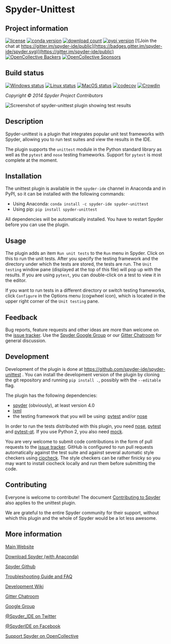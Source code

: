 # Spyder-Unittest

## Project information
[![license](https://img.shields.io/pypi/l/spyder-unittest.svg)](./LICENSE)
[![conda version](https://img.shields.io/conda/v/spyder-ide/spyder-unittest.svg)](https://www.anaconda.com/download/)
[![download count](https://img.shields.io/conda/d/spyder-ide/spyder-unittest.svg)](https://www.anaconda.com/download/)
[![pypi version](https://img.shields.io/pypi/v/spyder-unittest.svg)](https://pypi.org/project/spyder-unittest/)
[![Join the chat at https://gitter.im/spyder-ide/public](https://badges.gitter.im/spyder-ide/spyder.svg)](https://gitter.im/spyder-ide/public)
[![OpenCollective Backers](https://opencollective.com/spyder/backers/badge.svg?color=blue)](#backers)
[![OpenCollective Sponsors](https://opencollective.com/spyder/sponsors/badge.svg?color=blue)](#sponsors)

## Build status
[![Windows status](https://github.com/spyder-ide/spyder-unittest/workflows/Windows%20tests/badge.svg)](https://github.com/spyder-ide/spyder-notebook/actions?query=workflow%3A%22Windows+tests%22)
[![Linux status](https://github.com/spyder-ide/spyder-unittest/workflows/Linux%20tests/badge.svg)](https://github.com/spyder-ide/spyder-notebook/actions?query=workflow%3A%22Linux+tests%22)
[![MacOS status](https://github.com/spyder-ide/spyder-unittest/workflows/Macos%20tests/badge.svg)](https://github.com/spyder-ide/spyder-notebook/actions?query=workflow%3A%22Macos+tests%22)
[![codecov](https://codecov.io/gh/spyder-ide/spyder-unittest/branch/master/graph/badge.svg)](https://codecov.io/gh/spyder-ide/spyder-notebook/branch/master)
[![Crowdin](https://badges.crowdin.net/spyder-unittest/localized.svg)](https://crowdin.com/project/spyder-unittest)

*Copyright © 2014 Spyder Project Contributors*

![Screenshot of spyder-unittest plugin showing test results](./screenshot.png)

## Description

Spyder-unittest is a plugin that integrates popular unit test frameworks
with Spyder, allowing you to run test suites and view the results in the IDE.

The plugin supports the `unittest` module in the Python standard library
as well as the `pytest` and `nose` testing frameworks.
Support for `pytest` is most complete at the moment.


## Installation

The unittest plugin is available in the `spyder-ide` channel in Anaconda and in PyPI,
so it can be installed with the following commands:

* Using Anaconda: `conda install -c spyder-ide spyder-unittest`
* Using pip: `pip install spyder-unittest`

All dependencies will be automatically installed.
You have to restart Spyder before you can use the plugin.


## Usage

The plugin adds an item `Run unit tests` to the `Run` menu in Spyder.
Click on this to run the unit tests. After you specify the testing framework
and the directory under which the tests are stored, the tests are run.
The `Unit testing` window pane (displayed at the top of this file) will pop up
with the results. If you are using `pytest`, you can double-click on a test
to view it in the editor.

If you want to run tests in a different directory or switch testing
frameworks, click `Configure` in the Options menu (cogwheel icon),
which is located in the upper right corner of the `Unit testing` pane.


## Feedback

Bug reports, feature requests and other ideas are more than welcome on the
[issue tracker](https://github.com/spyder-ide/spyder-unittest/issues).
Use the [Spyder Google Group](https://groups.google.com/group/spyderlib)
or our [Gitter Chatroom](https://gitter.im/spyder-ide/public)
for general discussion.


## Development

Development of the plugin is done at https://github.com/spyder-ide/spyder-unittest .
You can install the development version of the plugin by cloning the git repository
and running `pip install .`, possibly with the `--editable` flag.

The plugin has the following dependencies:

* [spyder](https://github.com/spyder-ide/spyder) (obviously), at least version 4.0
* [lxml](http://lxml.de/)
* the testing framework that you will be using: [pytest](https://pytest.org)
  and/or [nose](https://nose.readthedocs.io)

In order to run the tests distributed with this plugin, you need
[nose](https://nose.readthedocs.io), [pytest](https://pytest.org)
and [pytest-qt](https://github.com/pytest-dev/pytest-qt). If you use Python 2,
you also need [mock](https://github.com/testing-cabal/mock).

You are very welcome to submit code contributions in the form of pull
requests to the
[issue tracker](https://github.com/spyder-ide/spyder-unittest/issues).
GitHub is configured to run pull requests automatically against the test suite
and against several automatic style checkers using
[ciocheck](https://github.com/ContinuumIO/ciocheck).
The style checkers can be rather finicky so you may want to install ciocheck
locally and run them before submitting the code.


## Contributing

Everyone is welcome to contribute! The document [Contributing to Spyder](
https://github.com/spyder-ide/spyder/blob/master/CONTRIBUTING.md)
also applies to the unittest plugin.

We are grateful to the entire Spyder community for their support, without which
this plugin and the whole of Spyder would be a lot less awesome.


## More information

[Main Website](https://www.spyder-ide.org/)

[Download Spyder (with Anaconda)](https://www.anaconda.com/download/)

[Spyder Github](https://github.com/spyder-ide/spyder)

[Troubleshooting Guide and FAQ](
https://github.com/spyder-ide/spyder/wiki/Troubleshooting-Guide-and-FAQ)

[Development Wiki](https://github.com/spyder-ide/spyder/wiki/Dev:-Index)

[Gitter Chatroom](https://gitter.im/spyder-ide/public)

[Google Group](https://groups.google.com/group/spyderlib)

[@Spyder_IDE on Twitter](https://twitter.com/spyder_ide)

[@SpyderIDE on Facebook](https://www.facebook.com/SpyderIDE/)

[Support Spyder on OpenCollective](https://opencollective.com/spyder/)
